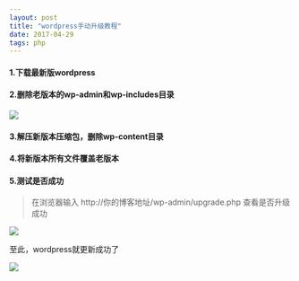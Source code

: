 ```yaml
---
layout: post
title: "wordpress手动升级教程"
date: 2017-04-29
tags: php
---
```


#### 1.下载最新版wordpress

#### 2.删除老版本的wp-admin和wp-includes目录

![](http://ondh71tpt.bkt.clouddn.com/img/posts/wordpress/01.jpg)

#### 3.解压新版本压缩包，删除wp-content目录

#### 4.将新版本所有文件覆盖老版本

#### 5.测试是否成功

> 在浏览器输入 http://你的博客地址/wp-admin/upgrade.php 查看是否升级成功

![](http://ondh71tpt.bkt.clouddn.com/img/posts/wordpress/02.jpg)

至此，wordpress就更新成功了

![](http://ondh71tpt.bkt.clouddn.com/img/posts/wordpress/03.jpg)